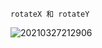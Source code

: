 `rotateX 和 rotateY`

![20210327212906](https://cdn.jsdelivr.net/gh/123taojiale/dahuyou_picture@main/blogs/20210327212906.png)

